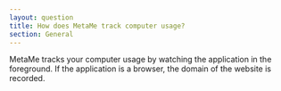 ```yaml
---
layout: question
title: How does MetaMe track computer usage?
section: General
---
```


MetaMe tracks your computer usage by watching the application in the foreground. If the application is a browser, the domain of the website is recorded. 
